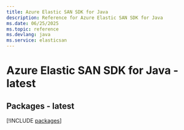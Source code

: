 ```yaml
---
title: Azure Elastic SAN SDK for Java
description: Reference for Azure Elastic SAN SDK for Java
ms.date: 06/25/2025
ms.topic: reference
ms.devlang: java
ms.service: elasticsan
---
```

# Azure Elastic SAN SDK for Java - latest
## Packages - latest
[!INCLUDE [packages](elastic-san-index.md)]
